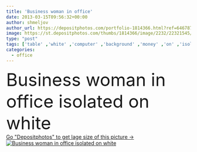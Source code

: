 ```yaml
---
title: 'Business woman in office'
date: 2013-03-15T09:56:32+00:00
author: shmeljov
author_url: https://depositphotos.com/portfolio-1814366.html?ref=64678756
image: https://st.depositphotos.com/thumbs/1814366/image/2232/22321545/api_thumb_450.jpg?forcejpeg=true
type: "post"
tags: ['table' ,'white' ,'computer' ,'background' ,'money' ,'on' ,'isolated' ,'beautiful' ,'business' ,'person' ,'human' ,'girl' ,'female' ,'young' ,'people' ,'women' ,'success' ,'cute' ,'brunette' ,'electric' ,'nice' ,'time' ,'modern' ,'corporate' ,'office' ,'stylish' ,'woman' ,'communication' ,'mobile' ,'phone' ,'telephone' ,'talking' ,'laptop' ,'pc' ,'notebook' ,'work' ,'internet' ,'job' ,'Females' ,'bank' ,'tools' ,'phones' ,'lady' ,'sexy' ,'dress' ,'attractive' ,'executive' ,'casual' ,'worker' ,'successful' ]
categories: 
  - office
---
```

<div aling="center">
            <font size="60"> Business woman in office isolated on white</font>   
</div>
<div>
    <a href='https://st.depositphotos.com/thumbs/1814366/image/2232/22321545/api_thumb_450.jpg?forcejpeg=true?ref=64678756' target=_blank > Go "Depositphotos" to get lage size of this picture ->
        <img href='https://st.depositphotos.com/thumbs/1814366/image/2232/22321545/api_thumb_450.jpg?forcejpeg=true?ref=64678756' src='https://st.depositphotos.com/1814366/2232/i/950/depositphotos_22321545-stock-photo-business-woman-in-office.jpg?forcejpeg=true' alt='Business woman in office isolated on white' >
    </a>
</div>
